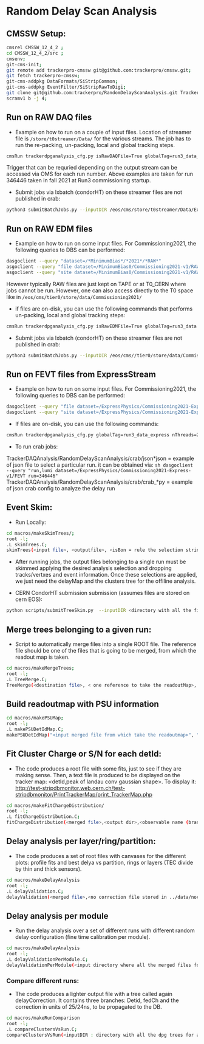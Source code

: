 # Random Delay Scan Analysis 

## CMSSW Setup:

```sh
cmsrel CMSSW_12_4_2 ;
cd CMSSW_12_4_2/src ;
cmsenv;		      
git-cms-init; 
git remote add trackerpro-cmssw git@github.com:trackerpro/cmssw.git;
git fetch trackerpro-cmssw;
git-cms-addpkg DataFormats/SiStripCommon;
git-cms-addpkg EventFilter/SiStripRawToDigi;
git clone git@github.com:trackerpro/RandomDelayScanAnalysis.git TrackerDAQAnalysis/RandomDelayScanAnalysis
scramv1 b -j 4;					 
```

## Run on RAW DAQ files

* Example on how to run on a couple of input files. Location of streamer file is ```/store/t0streamer/Data/``` for the various streams. The job has to run the re-packing, un-packing, local and global tracking steps.
    
```sh
cmsRun trackerdpganalysis_cfg.py isRawDAQFile=True globalTag=run3_data_express nThreads=4 inputDelayFile=TrackerDealyMap_Run346446_pll.csv inputFiles=/store/t0streamer/Data/Express/000/346/446/run346446_ls0001_streamExpress_StorageManager.dat delayStep=0 triggerList="HLT_HcalNZS*","HLT_L1ETT_ZeroBias*","HLT_PixelClusters_WP1_ZeroBias*" maxEvents=100
```

Trigger that can be requried depending on the output stream can be accessed via OMS for each run number. Above examples are taken for run 346446 taken in fall 2021 at Run3 commissioning startup.

* Submit jobs via lxbatch (condorHT) on these streamer files are not published in crab:

```sh
python3 submitBatchJobs.py --inputDIR /eos/cms/store/t0streamer/Data/Express/000/346/446/ --outputDIR /eos/cms/store/group/dpg_tracker_strip/tracker/Online/RandomDelayScan/Run346446/MinimumBias0/ --jsonFile json_346446.json --eventsPerJob 1500 --delayStep 0 --nThreads 2 --triggerList "HLT_HcalNZS*,HLT_L1ETT_ZeroBias*,HLT_PixelClusters_WP1_ZeroBias*,HLT_PixelClusters_WP2_ZeroBias*" --globalTag run3_data_express --delayFileDirectory ../crab/2021/ --jobDIR jobs_minimumbias0 --isRawDAQFile --submit
```	
## Run on RAW EDM files
    
* Example on how to run on some input files. For Commissioning2021, the following queries to DBS can be performed:
    
```sh
dasgoclient --query "dataset=/*MinimumBias*/*2021*/*RAW*"
asgoclient --query "file dataset=/MinimumBias0/Commissioning2021-v1/RAW run=346446"
asgoclient --query "site dataset=/MinimumBias0/Commissioning2021-v1/RAW"
```
	
However typically RAW files are just kept on TAPE or at T0_CERN where jobs cannot be run. However, one can also access directly to the T0 space like in ```/eos/cms/tier0/store/data/Commissioning2021/```

* if files are on-disk, you can use the following commands that performs un-packing, local and global tracking steps:

```sh
cmsRun trackerdpganalysis_cfg.py isRawEDMFile=True globalTag=run3_data nThreads=2 inputDelayFile=TrackerDealyMap_Run346446_pll.csv inputFiles=<file location> triggerList="HLT_PixelClusters_WP2_ZeroBias*","HLT_L1ETT_ZeroBias*" maxEvents=100
```

* Submit jobs via lxbatch (condorHT) on these streamer files are not published in crab:

```sh
python3 submitBatchJobs.py --inputDIR /eos/cms//tier0/store/data/Commissioning2021/MinimumBias0/RAW/v1/000/346/446/ --outputDIR /eos/cms/store/group/dpg_tracker_strip/tracker/Online/RandomDelayScan/Run346446/MinimumBias0/ --jsonFile json_346446.json --eventsPerJob 1500 --delayStep 0 --triggerList "HLT_HcalNZS*,HLT_L1ETT_ZeroBias*,HLT_PixelClusters_WP1_ZeroBias*,HLT_PixelClusters_WP2_ZeroBias*" --globalTag run3_data --delayFileDirectory ../crab/2021/ --jobDIR jobs_minimumbias0 --isRawEDMFile --submit
```

## Run on FEVT files from ExpressStream
    
* Example on how to run on some input files. For Commissioning2021, the following queries to DBS can be performed:

```sh
dasgoclient --query "file dataset=/ExpressPhysics/Commissioning2021-Express-v1/FEVT run=346446"
dasgoclient --query "site dataset=/ExpressPhysics/Commissioning2021-Express-v1/FEVT"
```

* If files are on-disk, you can use the following commands:

```sh
cmsRun trackerdpganalysis_cfg.py globalTag=run3_data_express nThreads=2 inputDelayFile=TrackerDealyMap_Run346446_pll.csv inputFiles=/store/express/Commissioning2021/ExpressPhysics/FEVT/Express-v1/000/346/446/00000/0455c1c4-357f-434c-951f-ab6f2ba98683.root delayStep=0 triggerList="HLT_HcalNZS*","HLT_L1ETT_ZeroBias*","HLT_PixelClusters_WP1_ZeroBias*" maxEvents=100
```
    
* To run crab jobs: 
    
TrackerDAQAnalysis/RandomDelayScanAnalysis/crab/json*json = example of json file to select a particular run. it can be obtained via: ```sh dasgoclient --query "run,lumi dataset=/ExpressPhysics/Commissioning2021-Express-v1/FEVT run=346446" ```
TrackerDAQAnalysis/RandomDelayScanAnalysis/crab/crab_*py = example of json crab config to analyze the delay run
    
## Event Skim:

* Run Locally:

```sh
cd macros/makeSkimTrees/;
root -l;
.L skimTrees.C;
skimTrees(<input file>, <outputfile>, <isBon = rule the selection string written inside the code>);
```

* After running jobs, the output files belonging to a single run must be skimmed applying the desired analysis selection and dropping tracks/vertxes and event information. Once these selections are applied, we just need the delayMap and the clusters tree for the offiline analysis.

* CERN CondorHT submission submission (assumes files are stored on cern EOS):
    
```sh
python scripts/submitTreeSkim.py  --inputDIR <directory with all the files for a given run, produced by crab is ok> --outputDIR <output location on Cern EOS> --outputBaseName <base name for the output root file> --isBOn (in case you want to apply bOn selections) --jobDIR <JOBDIR> --queque <QUEQUE> --submit
```

## Merge trees belonging to a given run:

* Script to automatically merge files into a single ROOT file. The reference file should be one of the files that is going to be merged, from which the readout map is taken.

```sh
cd macros/makeMergeTrees;
root -l;
.L TreeMerge.C;
TreeMerge(<destination file>, < one reference to take the readoutMap>, <directory where all the single files are located>, <if you want to cancel single inputs after merging)
```

## Build readoutmap with PSU information

```sh
cd macros/makePSUMap;
root -l;
.L makePSUDetIdMap.C;
makePSUDetIdMap("<input merged file from which take the readoutmap>", "<PSU-DCU association file>", "<output readout map>");
```

## Fit Cluster Charge or S/N for each detId:

* The code produces a root file with some fits, just to see if they are making sense. Then, a text file is produced to be displayed on the tracker map: <detId,peak of landau conv gaussian shape>. To display it: http://test-stripdbmonitor.web.cern.ch/test-stripdbmonitor/PrintTrackerMap/print_TrackerMap.php

```sh
cd macros/makeFitChargeDistribution/
root -l;
.L fitChargeDistribution.C;
fitChargeDistribution(<merged file>,<output dir>,<observable name (branch name)>, delayMin, delayMax, <apply or not path lenght correction>, <store outputs>)
```
 
## Delay analysis per layer/ring/partition:

* The code produces a set of root files with canvases for the different plots: profile fits and best delya vs partition, rings or layers (TEC divide by thin and thick sensors).

```sh
cd macros/makeDelayAnalysis
root -l;
.L delayValidation.C;
delayValidation(<merged file>,<no correction file stored in ../data/nocorrection.root>,<observable name (branch name)>, <plotParitions: to analyze the delay per partions>, <plotLayers: to find the delay per layer>, <plotSlices: to find the best delay per slices>, <outputDIR: name and path of the output directory>)
```    			    	      

## Delay analysis per module

* Run the delay analysis over a set of different runs with different random delay configuration (fine time calibration per module).

```sh
cd macros/makeDelayAnalysis
root -l;
.L delayValidationPerModule.C;
delayValidationPerModule(<input directory where all the merged files for different runs are located>,<no correction file stored in ../data/nocorrection.root>,<postfix: substring to be find to be sure to run on the merged files>, <observable name (branch name)>, <outputDIR: name and path of the output directory>,<saveMeanCanvas: store some gaussian fits of mean charge vs delay>, <saveMPVCanvas: save MPV fit canvases vs delay >, <saveCorrectionTree: to save the delay per channel in a TTree format. Can be analyzed then through the tkCommissioner>
```

### Compare different runs:

* The code produces a lighter output file with a tree called again delayCorrection. It contains three branches: Detid, fedCh and the correction in units of 25/24ns, to be propagated to the DB.

```sh
cd macros/makeRunComparison
root -l;
.L compareClustersVsRun.C;
compareClustersVsRun(<inputDIR : directory with all the dpg trees for all the runs> <runList: list of run numbers to be considered> <outputDIR: where plots and root files are created> <postfix: string to grep to access to input root files>);
```


